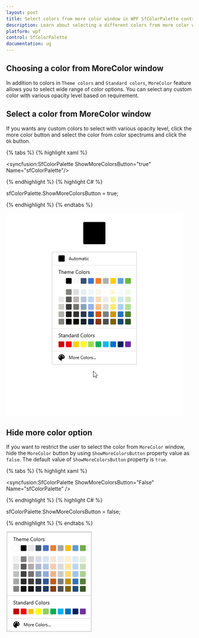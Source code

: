 ```yaml
---
layout: post
title: Select colors from more color window in WPF SfColorPalette control | Syncfusion
description: Learn about selecting a different colors from more color window in Syncfusion WPF SfColorPalette control and more details about the control features.
platform: wpf
control: SfColorPalette
documentation: ug
---
```


## Choosing a color from MoreColor window

In addition to colors in `Theme colors` and `Standard colors`, `MoreColor` feature allows you to select wide range of color options. You can select any custom color with various opacity level based on requirement.

## Select a color from MoreColor window

If you wants any custom colors to select with various opacity level, click the more color button and select the color from color spectrums and click the `Ok` button. 

{% tabs %}
{% highlight xaml %}

<syncfusion:SfColorPalette ShowMoreColorsButton="true"
                           Name="sfColorPalette"/>

{% endhighlight %}
{% highlight C# %}

sfColorPalette.ShowMoreColorsButton = true;

{% endhighlight %}
{% endtabs %}

![SfColorPalette with more color window](Getting-Started_images/MoreColorWindow.gif)

## Hide more color option

If you want to restrict the user to select the color from `MoreColor` window, hide the `MoreColor` button by using `ShowMoreColorsButton` property value as `false`. The default value of `ShowMoreColorsButton` property is `true`.

{% tabs %}
{% highlight xaml %}

<syncfusion:SfColorPalette ShowMoreColorsButton="False"
                           Name="sfColorPalette" />

{% endhighlight %}
{% highlight C# %}

sfColorPalette.ShowMoreColorsButton = false;

{% endhighlight %}
{% endtabs %}

![SfColorPalette hides the more color option](Working-with-SfColorPalette_images/ShowDefaultColorButton.png)
